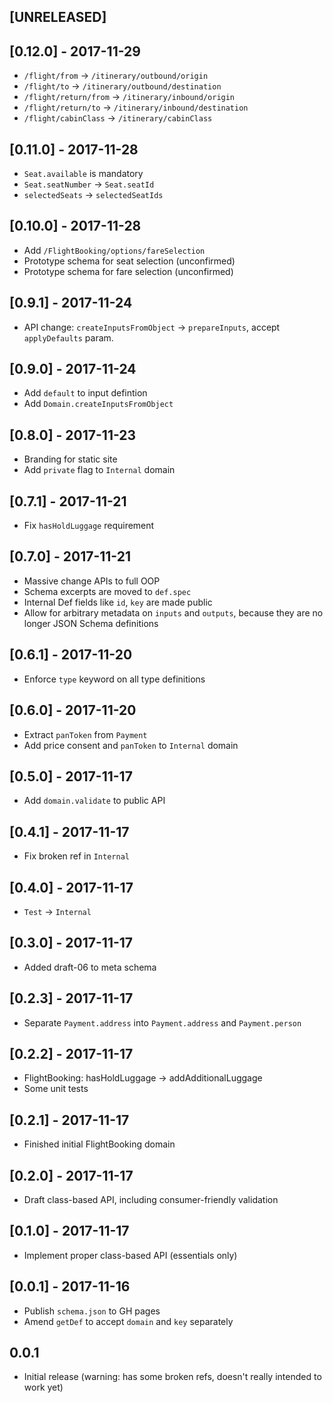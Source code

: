 ## [UNRELEASED]


## [0.12.0] - 2017-11-29

- `/flight/from` -> `/itinerary/outbound/origin`
- `/flight/to` -> `/itinerary/outbound/destination`
- `/flight/return/from` -> `/itinerary/inbound/origin`
- `/flight/return/to` -> `/itinerary/inbound/destination`
- `/flight/cabinClass` -> `/itinerary/cabinClass`

## [0.11.0] - 2017-11-28

- `Seat.available` is mandatory
- `Seat.seatNumber` -> `Seat.seatId`
- `selectedSeats` -> `selectedSeatIds`

## [0.10.0] - 2017-11-28

- Add `/FlightBooking/options/fareSelection`
- Prototype schema for seat selection (unconfirmed)
- Prototype schema for fare selection (unconfirmed)

## [0.9.1] - 2017-11-24

- API change: `createInputsFromObject` -> `prepareInputs`, accept `applyDefaults` param.

## [0.9.0] - 2017-11-24

- Add `default` to input defintion
- Add `Domain.createInputsFromObject`

## [0.8.0] - 2017-11-23

- Branding for static site
- Add `private` flag to `Internal` domain

## [0.7.1] - 2017-11-21

- Fix `hasHoldLuggage` requirement

## [0.7.0] - 2017-11-21

- Massive change APIs to full OOP
- Schema excerpts are moved to `def.spec`
- Internal Def fields like `id`, `key` are made public
- Allow for arbitrary metadata on `inputs` and `outputs`, because they are no longer JSON Schema definitions

## [0.6.1] - 2017-11-20

- Enforce `type` keyword on all type definitions

## [0.6.0] - 2017-11-20

- Extract `panToken` from `Payment`
- Add price consent and `panToken` to `Internal` domain

## [0.5.0] - 2017-11-17

- Add `domain.validate` to public API

## [0.4.1] - 2017-11-17

- Fix broken ref in `Internal`

## [0.4.0] - 2017-11-17

- `Test` -> `Internal`

## [0.3.0] - 2017-11-17

- Added draft-06 to meta schema

## [0.2.3] - 2017-11-17

- Separate `Payment.address` into `Payment.address` and `Payment.person`

## [0.2.2] - 2017-11-17

- FlightBooking: hasHoldLuggage -> addAdditionalLuggage
- Some unit tests

## [0.2.1] - 2017-11-17

- Finished initial FlightBooking domain

## [0.2.0] - 2017-11-17

- Draft class-based API, including consumer-friendly validation

## [0.1.0] - 2017-11-17

- Implement proper class-based API (essentials only)

## [0.0.1] - 2017-11-16

- Publish `schema.json` to GH pages
- Amend `getDef` to accept `domain` and `key` separately

## 0.0.1

- Initial release (warning: has some broken refs, doesn't really intended to work yet)
